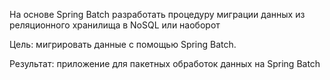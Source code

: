 На основе Spring Batch разработать процедуру миграции данных из реляционного хранилища в NoSQL или наоборот

Цель: мигрировать данные с помощью Spring Batch.

Результат: приложение для пакетных обработок данных на Spring Batch

